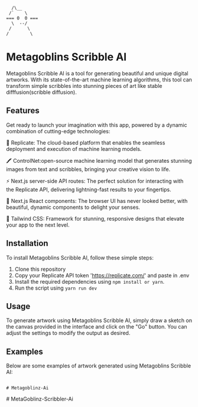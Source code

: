       /\__
     /`    \
    === 0  0 ===
      \  --/
     /      \
    /        \
                              
# Metagoblins Scribble AI

Metagoblins Scribble AI is a tool for generating beautiful and unique digital artworks. With its state-of-the-art machine learning algorithms, this tool can transform simple scribbles into stunning pieces of art like stable difffusion(scribble diffusion).

## Features

Get ready to launch your imagination with this app, powered by a dynamic combination of cutting-edge technologies:

🚀 Replicate: The cloud-based platform that enables the seamless deployment and execution of machine learning models.

🖍️ ControlNet:open-source machine learning model that generates stunning images from text and scribbles, bringing your creative vision to life.

⚡️ Next.js server-side API routes: The perfect solution for interacting with the Replicate API, delivering lightning-fast results to your fingertips.

👀 Next.js React components: The browser UI has never looked better, with beautiful, dynamic components to delight your senses.

🍃 Tailwind CSS: Framework for stunning, responsive designs that elevate your app to the next level.


## Installation

To install Metagoblins Scribble AI, follow these simple steps:

1. Clone this repository
2. Copy your Replicate API token 'https://replicate.com/' and paste in .env
3. Install the required dependencies using `npm install or yarn`.
4. Run the script using `yarn run dev`  

## Usage

To generate artwork using Metagoblins Scribble AI, simply draw a sketch on the canvas provided in the interface and click on the "Go" button. You can adjust the settings to modify the output as desired.

## Examples

Below are some examples of artwork generated using Metagoblins Scribble AI:





                                                                                                     
                                                                                                     
                                                                                                     #   M e t a g o b l i n z - A i 
 
 #   M e t a G o b l i n z - S c r i b b l e r - A i  
 